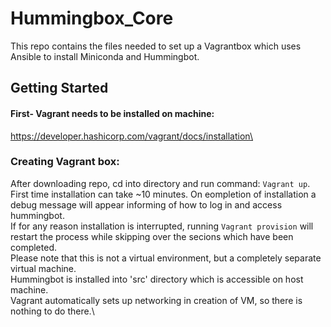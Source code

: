 # Hummingbox_Core

This repo contains the files needed to set up a Vagrantbox which uses Ansible to install Miniconda and Hummingbot.


## Getting Started

#### First- Vagrant needs to be installed on machine:
https://developer.hashicorp.com/vagrant/docs/installation\

### Creating Vagrant box:
  After downloading repo, cd into directory and run command: `Vagrant up`.\
  First time installation can take ~10 minutes. On eompletion of installation a debug message will appear informing of how to log in and access hummingbot.\
  If for any reason installation is interrupted, running `Vagrant provision` will restart the process while skipping over the secions which have been completed.\
  Please note that this is not a virtual environment, but a completely separate virtual machine.\
  Hummingbot is installed into 'src' directory which is accessible on host machine.\
  Vagrant automatically sets up networking in creation of VM, so there is nothing to do there.\
  

